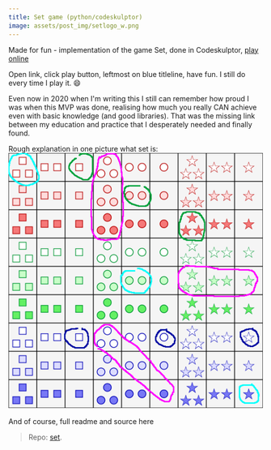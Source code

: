 ```yaml
---
title: Set game (python/codeskulptor)
image: assets/post_img/setlogo_w.png
---
```

Made for fun - implementation of the game Set, done in Codeskulptor, [play online](http://www.codeskulptor.org/#user47_tpZDhJLZSNJthRJ.py)

Open link, click play button, leftmost on blue titleline, have fun. I still do every time I play it. :smile:

Even now in 2020 when I'm writing this I still can remember how proud I was when this MVP was done, realising how much you really CAN achieve even with basic knowledge (and good libraries). That was the missing link between my education and practice that I desperately needed and finally found.

Rough explanation in one picture what set is:
![set-example](https://raw.githubusercontent.com/inesucrvenom/set/master/assets/set30-examples.png)

And of course, full readme and source here
> Repo: [set](https://github.com/inesucrvenom/set).
